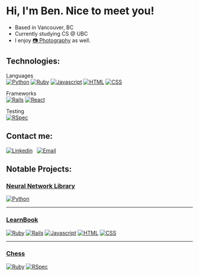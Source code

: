 # Hi, I'm Ben. Nice to meet you!

- Based in Vancouver, BC
- Currently studying CS @ UBC
- I enjoy [&#128247; Photography](https://bendamian.dev/#:~:text=MEMORY%20GAME-,PHOTOGRAPHY,-RESUME) as well.

## Technologies:

Languages  
[![Python](https://img.shields.io/badge/-Python-000?style=for-the-badge&logo=python&logoColor=1572B6)](#) [![Ruby](https://img.shields.io/badge/-Ruby-000?style=for-the-badge&logo=ruby&logoColor=CC342D)](#) [![Javascript](https://img.shields.io/badge/-JS-000?style=for-the-badge&logo=javascript)](#) [![HTML](https://img.shields.io/badge/-HTML-000?style=for-the-badge&logo=html5)](#) [![CSS](https://img.shields.io/badge/-CSS-000?style=for-the-badge&logo=css3&logoColor=1572B6)](#) 

Frameworks  
[![Rails](https://img.shields.io/badge/-Rails-000?style=for-the-badge&logo=ruby-on-rails&logoColor=CC0000)](#) [![React](https://img.shields.io/badge/-React-000?style=for-the-badge&logo=react)](#)

Testing  
[![RSpec](https://img.shields.io/badge/-RSpec-000?style=for-the-badge&logo=rspec)](#)


## Contact me:
[![Linkedin](https://img.shields.io/badge/-Ben-000?style=for-the-badge&logo=linkedin&logoColor=azure&color=0A66C2)](https://www.linkedin.com/in/ben12002/)  &nbsp;  [![Email](https://img.shields.io/badge/-Ben-000?style=for-the-badge&logo=gmail&logoColor=azure&color=EA4335)](mailto:bendamian2012@gmail.com)

## Notable Projects:
### [Neural Network Library](https://github.com/Ben12002/Neural-Network-from-Scratch)
[![Python](https://img.shields.io/badge/-Python-000?style=for-the-badge&logo=python&logoColor=1572B6)](#)


***
### [LearnBook](https://github.com/Ben12002/learnbook)
[![Ruby](https://img.shields.io/badge/-Ruby-000?style=for-the-badge&logo=ruby&logoColor=CC342D)](#) [![Rails](https://img.shields.io/badge/-Rails-000?style=for-the-badge&logo=ruby-on-rails&logoColor=CC0000)](#)
[![Javascript](https://img.shields.io/badge/-JS-000?style=for-the-badge&logo=javascript)](#) [![HTML](https://img.shields.io/badge/-HTML-000?style=for-the-badge&logo=html5)](#) [![CSS](https://img.shields.io/badge/-CSS-000?style=for-the-badge&logo=css3&logoColor=1572B6)](#) 

***
### [Chess](https://github.com/Ben12002/chess)
[![Ruby](https://img.shields.io/badge/-Ruby-000?style=for-the-badge&logo=ruby&logoColor=CC342D)](#) [![RSpec](https://img.shields.io/badge/-RSpec-000?style=for-the-badge&logo=rspec)](#)

